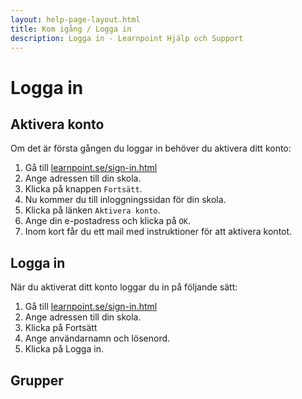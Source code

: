 ```yaml
---
layout: help-page-layout.html
title: Kom igång / Logga in
description: Logga in - Learnpoint Hjälp och Support
---
```


# Logga in

## Aktivera konto

Om det är första gången du loggar in behöver du aktivera ditt konto:

1. Gå till [learnpoint.se/sign-in.html](/sign-in.html)
2. Ange adressen till din skola.
3. Klicka på knappen `Fortsätt`.
4. Nu kommer du till inloggningssidan för din skola.
5. Klicka på länken `Aktivera konto`.
6. Ange din e-postadress och klicka på `OK`.
7. Inom kort får du ett mail med instruktioner för att aktivera kontot.

<!-- desktop-screenshot.html, { src: "_assets/login-choose-school-screen.png", theme: "dark" } -->


## Logga in

När du aktiverat ditt konto loggar du in på följande sätt:

1. Gå till [learnpoint.se/sign-in.html](/sign-in.html)
2. Ange adressen till din skola.
3. Klicka på Fortsätt
4. Ange användarnamn och lösenord.
5. Klicka på Logga in.

<!-- desktop-screenshot.html, { src: "_assets/login-screen.png", theme: "dark" } -->

## Grupper

<!-- desktop-screenshot.html, { src: "_assets/groups.png", theme: "dark" } -->
